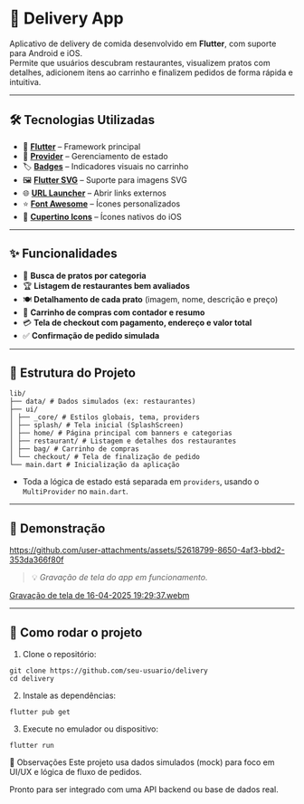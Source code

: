 # 🍔 Delivery App

Aplicativo de delivery de comida desenvolvido em **Flutter**, com suporte para Android e iOS.  
Permite que usuários descubram restaurantes, visualizem pratos com detalhes, adicionem itens ao carrinho e finalizem pedidos de forma rápida e intuitiva.

---

## 🛠️ Tecnologias Utilizadas

- 📱 [**Flutter**](https://docs.flutter.dev) – Framework principal
- 🧠 [**Provider**](https://pub.dev/packages/provider) – Gerenciamento de estado
- 🏷️ [**Badges**](https://pub.dev/packages/badges) – Indicadores visuais no carrinho
- 🖼️ [**Flutter SVG**](https://pub.dev/packages/flutter_svg) – Suporte para imagens SVG
- 🌐 [**URL Launcher**](https://pub.dev/packages/url_launcher) – Abrir links externos
- ⭐ [**Font Awesome**](https://pub.dev/packages/font_awesome_flutter) – Ícones personalizados
- 🍏 [**Cupertino Icons**](https://pub.dev/packages/cupertino_icons) – Ícones nativos do iOS

---

## ✨ Funcionalidades

- 🔎 **Busca de pratos por categoria**
- 🏆 **Listagem de restaurantes bem avaliados**
- 🍽️ **Detalhamento de cada prato** (imagem, nome, descrição e preço)
- 🛒 **Carrinho de compras com contador e resumo**
- 💳 **Tela de checkout com pagamento, endereço e valor total**
- ✅ **Confirmação de pedido simulada**

---

## 🎯 Estrutura do Projeto
```
lib/
├── data/ # Dados simulados (ex: restaurantes)
├── ui/
│ ├── _core/ # Estilos globais, tema, providers
│ ├── splash/ # Tela inicial (SplashScreen)
│ ├── home/ # Página principal com banners e categorias
│ ├── restaurant/ # Listagem e detalhes dos restaurantes
│ ├── bag/ # Carrinho de compras
│ └── checkout/ # Tela de finalização de pedido
└── main.dart # Inicialização da aplicação
```

- Toda a lógica de estado está separada em `providers`, usando o `MultiProvider` no `main.dart`.

---

## 📱 Demonstração

https://github.com/user-attachments/assets/52618799-8650-4af3-bbd2-353da366f80f

> 💡 *Gravação de tela do app em funcionamento.*

[Gravação de tela de 16-04-2025 19:29:37.webm](https://github.com/user-attachments/assets/52618799-8650-4af3-bbd2-353da366f80f)

---

## 🚀 Como rodar o projeto

1. Clone o repositório:
```
git clone https://github.com/seu-usuario/delivery
cd delivery
```
2. Instale as dependências:
```
flutter pub get
```

3. Execute no emulador ou dispositivo:
```
flutter run
```

📌 Observações
Este projeto usa dados simulados (mock) para foco em UI/UX e lógica de fluxo de pedidos.

Pronto para ser integrado com uma API backend ou base de dados real.
